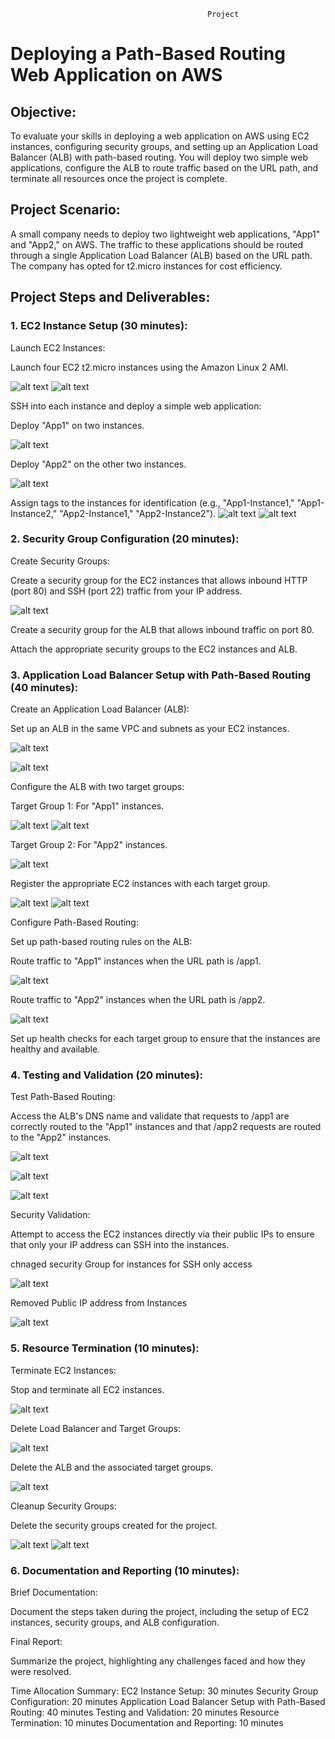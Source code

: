                                                 Project

# Deploying a Path-Based Routing Web Application on AWS

## Objective:
To evaluate your skills in deploying a web application on AWS using EC2 instances, configuring security groups, and setting up an Application Load Balancer (ALB) with path-based routing. You will deploy two simple web applications, configure the ALB to route traffic based on the URL path, and terminate all resources once the project is complete.

## Project Scenario:

A small company needs to deploy two lightweight web applications, "App1" and "App2," on AWS. The traffic to these applications should be routed through a single Application Load Balancer (ALB) based on the URL path. The company has opted for t2.micro instances for cost efficiency.

## Project Steps and Deliverables:

### 1. EC2 Instance Setup (30 minutes):

Launch EC2 Instances:

Launch four EC2 t2.micro instances using the Amazon Linux 2 AMI.

![alt text](img/image1.png)
![alt text](img/image2.png)

SSH into each instance and deploy a simple web application:

Deploy "App1" on two instances.

![alt text](img/image3.png)

Deploy "App2" on the other two instances.

![alt text](img/image4.png)

Assign tags to the instances for identification (e.g., "App1-Instance1," "App1-Instance2," "App2-Instance1," "App2-Instance2").
![alt text](img/image5.png)
![alt text](img/image6.png)
### 2. Security Group Configuration (20 minutes):

Create Security Groups:

Create a security group for the EC2 instances that allows inbound HTTP (port 80) and SSH (port 22) traffic from your IP address.

![alt text](img/image7.png)

Create a security group for the ALB that allows inbound traffic on port 80.

Attach the appropriate security groups to the EC2 instances and ALB.

### 3. Application Load Balancer Setup with Path-Based Routing (40 minutes):

 Create an Application Load Balancer (ALB):

Set up an ALB in the same VPC and subnets as your EC2 instances.

![alt text](img/image8.png)

![alt text](img/image9.png)

Configure the ALB with two target groups:

Target Group 1: For "App1" instances.

![alt text](img/image10.png)
![alt text](img/image11.png)

Target Group 2: For "App2" instances.

![alt text](img/image12.png)

Register the appropriate EC2 instances with each target group.

![alt text](img/image11.png)
![alt text](img/image12.png)

Configure Path-Based Routing:

Set up path-based routing rules on the ALB:

Route traffic to "App1" instances when the URL path is /app1.

![alt text](img/image13.png)

Route traffic to "App2" instances when the URL path is /app2.

![alt text](img/image14.png)

Set up health checks for each target group to ensure that the instances are healthy and available.

### 4. Testing and Validation (20 minutes):

Test Path-Based Routing:

Access the ALB's DNS name and validate that requests to /app1 are correctly routed to the "App1" instances and that /app2 requests are routed to the "App2" instances.

![alt text](img/image15.png)

![alt text](img/image16.png)

![alt text](img/image17.png)


Security Validation:

Attempt to access the EC2 instances directly via their public IPs to ensure that only your IP address can SSH into the instances.

chnaged security Group for instances for SSH only access

![alt text](img/image18.png)

Removed Public IP address from Instances

![alt text](img/image19.png)


### 5. Resource Termination (10 minutes):

Terminate EC2 Instances:

Stop and terminate all EC2 instances.

![alt text](img/image21.png)

Delete Load Balancer and Target Groups:

![alt text](img/image22.png)

Delete the ALB and the associated target groups.

![alt text](img/image24.png)

Cleanup Security Groups:

Delete the security groups created for the project.

![alt text](img/image20.png)
![alt text](img/image23.png)

### 6. Documentation and Reporting (10 minutes):

Brief Documentation:

Document the steps taken during the project, including the setup of EC2 instances, security groups, and ALB configuration.

Final Report:

Summarize the project, highlighting any challenges faced and how they were resolved.

Time Allocation Summary:
EC2 Instance Setup: 30 minutes
Security Group Configuration: 20 minutes
Application Load Balancer Setup with Path-Based Routing: 40 minutes
Testing and Validation: 20 minutes
Resource Termination: 10 minutes
Documentation and Reporting: 10 minutes

